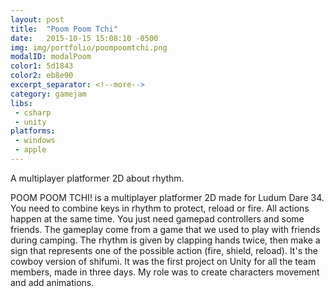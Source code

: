 ```yaml
---
layout: post
title:  "Poom Poom Tchi"
date:   2015-10-15 15:08:10 -0500
img: img/portfolio/poompoomtchi.png
modalID: modalPoom
color1: 5d1843 
color2: eb8e90 
excerpt_separator: <!--more-->
category: gamejam 
libs:
 - csharp 
 - unity 
platforms:
 - windows
 - apple 
---
```

A multiplayer platformer 2D about rhythm.
<!--more-->
POOM POOM TCHI! is a multiplayer platformer 2D made for Ludum Dare 34. You need to combine keys in rhythm to protect, reload or fire. All actions happen at the same time. You just need gamepad controllers and some friends.
The gameplay come from a game that we used to play with friends during camping. The rhythm is given by clapping hands twice, then make a sign that represents one of the possible action (fire, shield, reload). It's the cowboy version of shifumi.
It was the first project on Unity for all the team members, made in three days. My role was to create characters movement and add animations.
